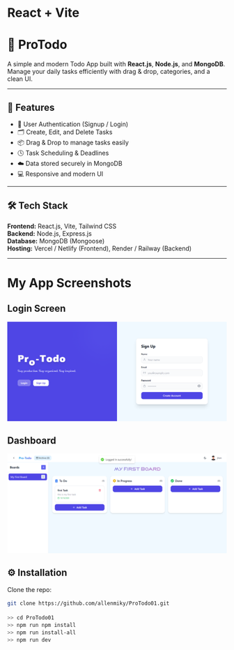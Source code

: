 # React + Vite

# 🧩 ProTodo

A simple and modern Todo App built with **React.js**, **Node.js**, and **MongoDB**.  
Manage your daily tasks efficiently with drag & drop, categories, and a clean UI.

---

## 🚀 Features

- 🔐 User Authentication (Signup / Login)
- 🗂️ Create, Edit, and Delete Tasks
- 📦 Drag & Drop to manage tasks easily
- 🕓 Task Scheduling & Deadlines
- ☁️ Data stored securely in MongoDB
- 💻 Responsive and modern UI

---

## 🛠️ Tech Stack

**Frontend:** React.js, Vite, Tailwind CSS  
**Backend:** Node.js, Express.js  
**Database:** MongoDB (Mongoose)  
**Hosting:** Vercel / Netlify (Frontend), Render / Railway (Backend)

---

 # My App Screenshots
 
## Login Screen
![Login](screenshots/Login.png)

## Dashboard
![Dashboard](screenshots/Dashboard.png)


## ⚙️ Installation

 Clone the repo:
   ```bash
   git clone https://github.com/allenmiky/ProTodo01.git

 >> cd ProTodo01
 >> npm run npm install
 >> npm run install-all
 >> npm run dev

